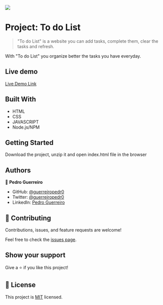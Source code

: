 ![](https://img.shields.io/badge/Microverse-blueviolet)

# Project: To do List

> "To do List" is a website you can add tasks, complete them, clear the tasks and refresh.

With "To do List" you organize better the tasks you have everyday.

## Live demo

[Live Demo Link](https://guerreiropedr0.github.io/Todo-list/)

## Built With

- HTML
- CSS
- JAVASCRIPT
- Node.js/NPM

## Getting Started

Download the project, unzip it and open index.html file in the browser

## Authors

👤 **Pedro Guerreiro**

- GitHub: [@guerreiropedr0](https://github.com/guerreiropedr0)
- Twitter: [@guerreiropedr0](https://twitter.com/guerreiropedr0)
- LinkedIn: [Pedro Guerreiro](https://www.linkedin.com/in/guerreiropedr0/)

## 🤝 Contributing

Contributions, issues, and feature requests are welcome!

Feel free to check the [issues page](../../issues/).

## Show your support

Give a ⭐️ if you like this project!

## 📝 License

This project is [MIT](./MIT.md) licensed.
